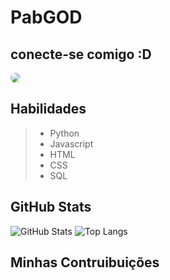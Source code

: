 # PabGOD

## conecte-se comigo :D
<a href="https://www.linkedin.com/in/pablo-thierry-dev-3a9851256/" target="_blank"><img src="https://img.shields.io/badge/-LinkedIn-%230077B5?style=for-the-badge&logo=linkedin&logoColor=white" style="border-radius: 30px" target="_blank"></a>

## Habilidades
> - Python
> - Javascript
> - HTML
> - CSS
> - SQL

## GitHub Stats
![GitHub Stats](https://github-readme-stats.vercel.app/api?username=pabGOD&theme=transparent&bg_color=000&border_color=30A3DC&show_icons=true&icon_color=30A3DC&title_color=E94D5F&text_color=FFF)
![Top Langs](https://github-readme-stats-git-masterrstaa-rickstaa.vercel.app/api/top-langs/?username=pabGOD&layout=compact&bg_color=000&border_color=30A3DC&title_color=E94D5F&text_color=FFF)

## Minhas Contruibuições


